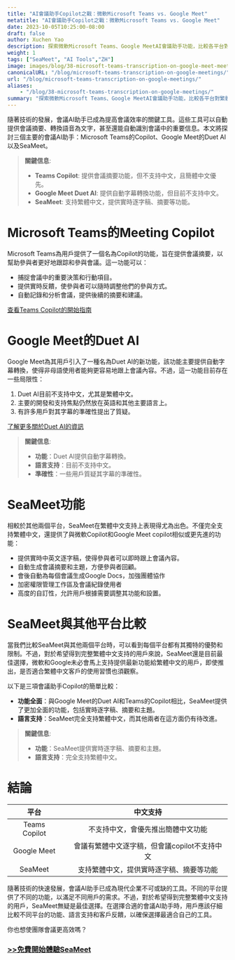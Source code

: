 ```yaml
---
title: "AI會議助手Copilot之戰：微軟Microsoft Teams vs. Google Meet"
metatitle: "AI會議助手Copilot之戰：微軟Microsoft Teams vs. Google Meet"
date: 2023-10-05T10:25:00-08:00
draft: false
author: Xuchen Yao
description: 探索微軟Microsoft Teams、Google MeetAI會議助手功能，比較各平台對繁體中文的支持，SeaMeet能支持繁體中文，提供實時逐字稿、摘要等功能。
weight: 1
tags: ["SeaMeet", "AI Tools","ZH"]
image: images/blog/38-microsoft-teams-transcription-on-google-meet-meetings/38-microsoft-teams-transcription-on-google-meet-meetings.jpeg
canonicalURL: "/blog/microsoft-teams-transcription-on-google-meetings/"
url: "/blog/microsoft-teams-transcription-on-google-meetings/"
aliases:
    - "/blog/38-microsoft-teams-transcription-on-google-meetings/"
summary: "探索微軟Microsoft Teams、Google MeetAI會議助手功能，比較各平台對繁體中文的支持，SeaMeet能支持繁體中文，提供實時逐字稿、摘要等功能。"
---
```


隨著技術的發展，會議AI助手已成為提高會議效率的關鍵工具。這些工具可以自動提供會議摘要、轉換語音為文字，甚至還能自動識別會議中的重要信息。本文將探討三個主要的會議AI助手：Microsoft Teams的Copilot、Google Meet的Duet AI以及SeaMeet。

> **關鍵信息**:
> - **Teams Copilot**: 提供會議摘要功能，但不支持中文，且簡體中文優先。
> - **Google Meet Duet AI**: 提供自動字幕轉換功能，但目前不支持中文。
> - **SeaMeet**: 支持繁體中文，提供實時逐字稿、摘要等功能。

# **Microsoft Teams的Meeting Copilot**

Microsoft Teams為用戶提供了一個名為Copilot的功能，旨在提供會議摘要，以幫助參與者更好地跟踪和參與會議。這一功能可以：
- 捕捉會議中的重要決策和行動項目。
- 提供實時反饋，使參與者可以隨時調整他們的參與方式。
- 自動記錄和分析會議，提供後續的摘要和建議。

[查看Teams Copilot的開始指南](https://support.microsoft.com/en-us/office/get-started-with-copilot-in-microsoft-teams-meetings-0bf9dd3c-96f7-44e2-8bb8-790bedf066b1)


# **Google Meet的Duet AI**

Google Meet為其用戶引入了一種名為Duet AI的新功能，該功能主要提供自動字幕轉換，使得非母語使用者能夠更容易地跟上會議內容。不過，這一功能目前存在一些局限性：
1. Duet AI目前不支持中文，尤其是繁體中文。
2. 主要的開發和支持焦點仍然放在英語和其他主要語言上。
3. 有許多用戶對其字幕的準確性提出了質疑。

[了解更多關於Duet AI的資訊](https://workspaceupdates.googleblog.com/2023/08/duet-ai-translated-captions.html)

> **關鍵信息**:
> - **功能**：Duet AI提供自動字幕轉換。
> - **語言支持**：目前不支持中文。
> - **準確性**：一些用戶質疑其字幕的準確性。

# **SeaMeet功能**

相較於其他兩個平台，SeaMeet在繁體中文支持上表現得尤為出色。不僅完全支持繁體中文，還提供了與微軟Copilot和Google Meet copilot相似或更先進的功能：
- 提供實時中英文逐字稿，使得參與者可以即時跟上會議內容。
- 自動生成會議摘要和主題，方便參與者回顧。
- 會後自動為每個會議生成Google Docs，加強團體協作
- 加密權限管理工作區及會議紀錄使用者
- 高度的自訂性，允許用戶根據需要調整其功能和設置。


# **SeaMeet與其他平台比較**

當我們比較SeaMeet與其他兩個平台時，可以看到每個平台都有其獨特的優勢和限制。不過，對於希望得到完整繁體中文支持的用戶來說，SeaMeet還是目前最佳選擇，微軟和Google未必會馬上支持提供最新功能給繁體中文的用戶，即使推出，是否適合繁體中文客戶的使用習慣也須觀察。

以下是三項會議助手Copilot的簡單比較：

- **功能全面**：與Google Meet的Duet AI和Teams的Copilot相比，SeaMeet提供了更加全面的功能，包括實時逐字稿、摘要和主題。
- **語言支持**：SeaMeet完全支持繁體中文，而其他兩者在這方面仍有待改進。

> **關鍵信息**:
> - **功能**：SeaMeet提供實時逐字稿、摘要和主題。
> - **語言支持**：完全支持繁體中文。

# **結論**

| 平台 | |中文支持 |
|:-----------------------------------:|----------|:-----------------:|
| Teams Copilot                  || 不支持中文，會優先推出簡體中文功能 |
| Google Meet       | |會議有繁體中文逐字稿，但會議copilot不支持中文 |
| SeaMeet                        || 支持繁體中文，提供實時逐字稿、摘要等功能 |


隨著技術的快速發展，會議AI助手已成為現代企業不可或缺的工具。不同的平台提供了不同的功能，以滿足不同用戶的需求。不過，對於希望得到完整繁體中文支持的用戶，SeaMeet無疑是最佳選擇。在選擇合適的會議AI助手時，用戶應該仔細比較不同平台的功能、語言支持和客戶反饋，以確保選擇最適合自己的工具。



你也想使團隊會議更高效嗎？

### [>>免費開始體驗SeaMeet](https://meet.seasalt.ai/?utm_source=blog)